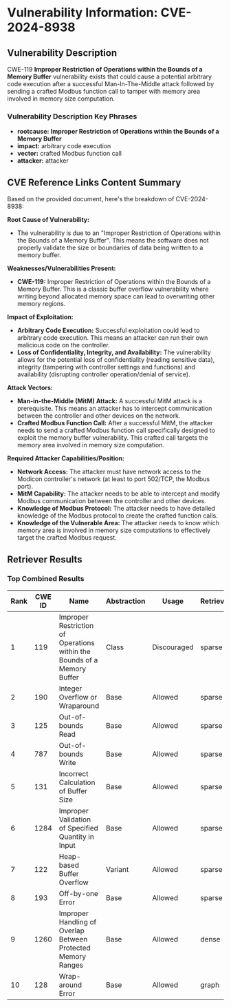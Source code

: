 # Vulnerability Information: CVE-2024-8938

## Vulnerability Description
CWE-119 **Improper Restriction of Operations within the Bounds of a Memory Buffer** vulnerability exists that could cause a potential arbitrary code execution after a successful Man-In-The-Middle attack followed by sending a crafted Modbus function call to tamper with memory area involved in memory size computation.

### Vulnerability Description Key Phrases
- **rootcause:** **Improper Restriction of Operations within the Bounds of a Memory Buffer**
- **impact:** arbitrary code execution
- **vector:** crafted Modbus function call
- **attacker:** attacker

## CVE Reference Links Content Summary
Based on the provided document, here's the breakdown of CVE-2024-8938:

**Root Cause of Vulnerability:**
- The vulnerability is due to an "Improper Restriction of Operations within the Bounds of a Memory Buffer". This means the software does not properly validate the size or boundaries of data being written to a memory buffer.

**Weaknesses/Vulnerabilities Present:**
- **CWE-119:** Improper Restriction of Operations within the Bounds of a Memory Buffer. This is a classic buffer overflow vulnerability where writing beyond allocated memory space can lead to overwriting other memory regions.

**Impact of Exploitation:**
- **Arbitrary Code Execution:** Successful exploitation could lead to arbitrary code execution. This means an attacker can run their own malicious code on the controller.
- **Loss of Confidentiality, Integrity, and Availability:** The vulnerability allows for the potential loss of confidentiality (reading sensitive data), integrity (tampering with controller settings and functions) and availability (disrupting controller operation/denial of service).

**Attack Vectors:**
- **Man-in-the-Middle (MitM) Attack:** A successful MitM attack is a prerequisite. This means an attacker has to intercept communication between the controller and other devices on the network.
- **Crafted Modbus Function Call:**  After a successful MitM, the attacker needs to send a crafted Modbus function call specifically designed to exploit the memory buffer vulnerability. This crafted call targets the memory area involved in memory size computation.

**Required Attacker Capabilities/Position:**
- **Network Access:** The attacker must have network access to the Modicon controller's network (at least to port 502/TCP, the Modbus port).
- **MitM Capability:** The attacker needs to be able to intercept and modify Modbus communication between the controller and other devices.
- **Knowledge of Modbus Protocol:** The attacker needs to have detailed knowledge of the Modbus protocol to create the crafted function calls.
- **Knowledge of the Vulnerable Area:** The attacker needs to know which memory area is involved in memory size computations to effectively target the crafted Modbus request.

## Retriever Results

### Top Combined Results

| Rank | CWE ID | Name | Abstraction | Usage  | Retrievers | Individual Scores |
|------|--------|------|-------------|-------|------------|-------------------|
| 1 | 119 | Improper Restriction of Operations within the Bounds of a Memory Buffer | Class | Discouraged | sparse | 0.447 |
| 2 | 190 | Integer Overflow or Wraparound | Base | Allowed | sparse | 0.386 |
| 3 | 125 | Out-of-bounds Read | Base | Allowed | sparse | 0.382 |
| 4 | 787 | Out-of-bounds Write | Base | Allowed | sparse | 0.362 |
| 5 | 131 | Incorrect Calculation of Buffer Size | Base | Allowed | sparse | 0.361 |
| 6 | 1284 | Improper Validation of Specified Quantity in Input | Base | Allowed | sparse | 0.359 |
| 7 | 122 | Heap-based Buffer Overflow | Variant | Allowed | sparse | 0.358 |
| 8 | 193 | Off-by-one Error | Base | Allowed | sparse | 0.346 |
| 9 | 1260 | Improper Handling of Overlap Between Protected Memory Ranges | Base | Allowed | dense | 0.715 |
| 10 | 128 | Wrap-around Error | Base | Allowed | graph | 0.003 |

